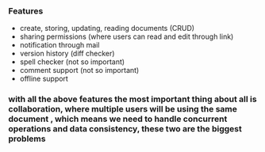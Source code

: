 ### Features
- create, storing, updating, reading documents (CRUD)
- sharing permissions (where users can read and edit through link)
- notification through mail
- version history (diff checker)
- spell checker (not so important)
- comment support (not so important)
- offline support

### with all the above features the most important thing about all is collaboration, where multiple users will be using the same document , which means we need to handle concurrent operations and data consistency, these two are the biggest problems 
